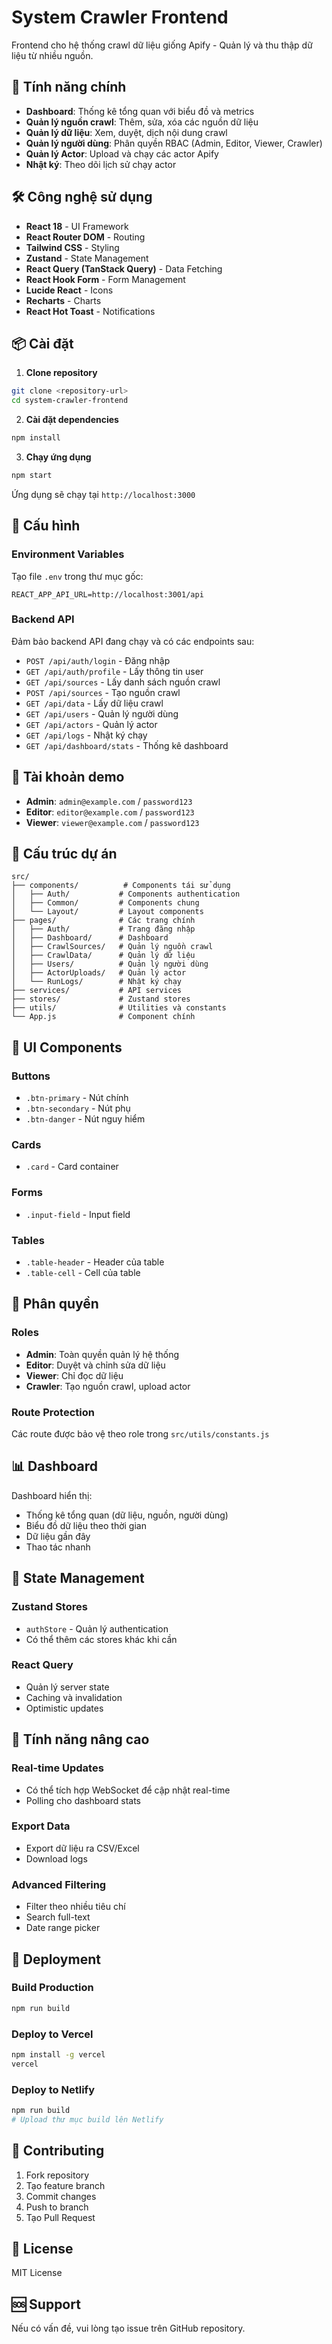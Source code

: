 # System Crawler Frontend

Frontend cho hệ thống crawl dữ liệu giống Apify - Quản lý và thu thập dữ liệu từ nhiều nguồn.

## 🚀 Tính năng chính

- **Dashboard**: Thống kê tổng quan với biểu đồ và metrics
- **Quản lý nguồn crawl**: Thêm, sửa, xóa các nguồn dữ liệu
- **Quản lý dữ liệu**: Xem, duyệt, dịch nội dung crawl
- **Quản lý người dùng**: Phân quyền RBAC (Admin, Editor, Viewer, Crawler)
- **Quản lý Actor**: Upload và chạy các actor Apify
- **Nhật ký**: Theo dõi lịch sử chạy actor

## 🛠️ Công nghệ sử dụng

- **React 18** - UI Framework
- **React Router DOM** - Routing
- **Tailwind CSS** - Styling
- **Zustand** - State Management
- **React Query (TanStack Query)** - Data Fetching
- **React Hook Form** - Form Management
- **Lucide React** - Icons
- **Recharts** - Charts
- **React Hot Toast** - Notifications

## 📦 Cài đặt

1. **Clone repository**
```bash
git clone <repository-url>
cd system-crawler-frontend
```

2. **Cài đặt dependencies**
```bash
npm install
```

3. **Chạy ứng dụng**
```bash
npm start
```

Ứng dụng sẽ chạy tại `http://localhost:3000`

## 🔧 Cấu hình

### Environment Variables

Tạo file `.env` trong thư mục gốc:

```env
REACT_APP_API_URL=http://localhost:3001/api
```

### Backend API

Đảm bảo backend API đang chạy và có các endpoints sau:

- `POST /api/auth/login` - Đăng nhập
- `GET /api/auth/profile` - Lấy thông tin user
- `GET /api/sources` - Lấy danh sách nguồn crawl
- `POST /api/sources` - Tạo nguồn crawl
- `GET /api/data` - Lấy dữ liệu crawl
- `GET /api/users` - Quản lý người dùng
- `GET /api/actors` - Quản lý actor
- `GET /api/logs` - Nhật ký chạy
- `GET /api/dashboard/stats` - Thống kê dashboard

## 👥 Tài khoản demo

- **Admin**: `admin@example.com` / `password123`
- **Editor**: `editor@example.com` / `password123`
- **Viewer**: `viewer@example.com` / `password123`

## 📁 Cấu trúc dự án

```
src/
├── components/          # Components tái sử dụng
│   ├── Auth/           # Components authentication
│   ├── Common/         # Components chung
│   └── Layout/         # Layout components
├── pages/              # Các trang chính
│   ├── Auth/           # Trang đăng nhập
│   ├── Dashboard/      # Dashboard
│   ├── CrawlSources/   # Quản lý nguồn crawl
│   ├── CrawlData/      # Quản lý dữ liệu
│   ├── Users/          # Quản lý người dùng
│   ├── ActorUploads/   # Quản lý actor
│   └── RunLogs/        # Nhật ký chạy
├── services/           # API services
├── stores/             # Zustand stores
├── utils/              # Utilities và constants
└── App.js              # Component chính
```

## 🎨 UI Components

### Buttons
- `.btn-primary` - Nút chính
- `.btn-secondary` - Nút phụ
- `.btn-danger` - Nút nguy hiểm

### Cards
- `.card` - Card container

### Forms
- `.input-field` - Input field

### Tables
- `.table-header` - Header của table
- `.table-cell` - Cell của table

## 🔐 Phân quyền

### Roles
- **Admin**: Toàn quyền quản lý hệ thống
- **Editor**: Duyệt và chỉnh sửa dữ liệu
- **Viewer**: Chỉ đọc dữ liệu
- **Crawler**: Tạo nguồn crawl, upload actor

### Route Protection
Các route được bảo vệ theo role trong `src/utils/constants.js`

## 📊 Dashboard

Dashboard hiển thị:
- Thống kê tổng quan (dữ liệu, nguồn, người dùng)
- Biểu đồ dữ liệu theo thời gian
- Dữ liệu gần đây
- Thao tác nhanh

## 🔄 State Management

### Zustand Stores
- `authStore` - Quản lý authentication
- Có thể thêm các stores khác khi cần

### React Query
- Quản lý server state
- Caching và invalidation
- Optimistic updates

## 🎯 Tính năng nâng cao

### Real-time Updates
- Có thể tích hợp WebSocket để cập nhật real-time
- Polling cho dashboard stats

### Export Data
- Export dữ liệu ra CSV/Excel
- Download logs

### Advanced Filtering
- Filter theo nhiều tiêu chí
- Search full-text
- Date range picker

## 🚀 Deployment

### Build Production
```bash
npm run build
```

### Deploy to Vercel
```bash
npm install -g vercel
vercel
```

### Deploy to Netlify
```bash
npm run build
# Upload thư mục build lên Netlify
```

## 🤝 Contributing

1. Fork repository
2. Tạo feature branch
3. Commit changes
4. Push to branch
5. Tạo Pull Request

## 📝 License

MIT License

## 🆘 Support

Nếu có vấn đề, vui lòng tạo issue trên GitHub repository. 